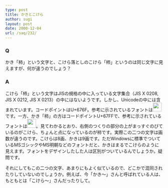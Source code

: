 ```yaml
---
type: post
title: かきとこけら
author: sugi
layout: post
date: 2000-12-04
url: /saq/232/
---
```

### Q 

かき「柿」という文字と、こけら落としのこけら「&#26478;」というのは同じ文字に見えますが、何が違うのでしょう？

### A 

こけら「&#26478;」という文字はJISの規格の中に入っている文字集合（JIS X 0208, JIS X 0212, JIS X 0213）の中にはないようです。しかし、Unicodeの中には含まれています。コードポイントはU+676F。参考に示されているフォントは<img src="/images/saq/kokera.png" border="0" width="28" height="28" />です。一方、かき「柿」の方はコードポイントU+67FFで、参考に示されているフォントは<img src="/images/saq/kaki.png" width="28" height="28" border="0" />。見てわかるとおり、右側のつくりの部分の上がまっすぐのびているのがこけら、ちょんと点になっているのが柿です。実際この二つの文字は画数が違うのです。こけらは8画、かきは9画です。ただWindowsに標準でついているMSゴシックやMS明朝などのフォントだと、かきはまるでこけらのように見えます。フォントをデザインしたした人は区別がついているんでしょうか。疑問です。

それにしてもこの二つの文字、あまりにもよく似ているので、どこかで混同されたりしていないのでしょうか。例えば、今「かき～」さんと呼ばれている人は、もともとは「こけら～」さんだったりして。
